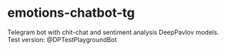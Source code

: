 # emotions-chatbot-tg
Telegram bot with chit-chat and sentiment analysis DeepPavlov models.
Test version: @DPTestPlaygroundBot

